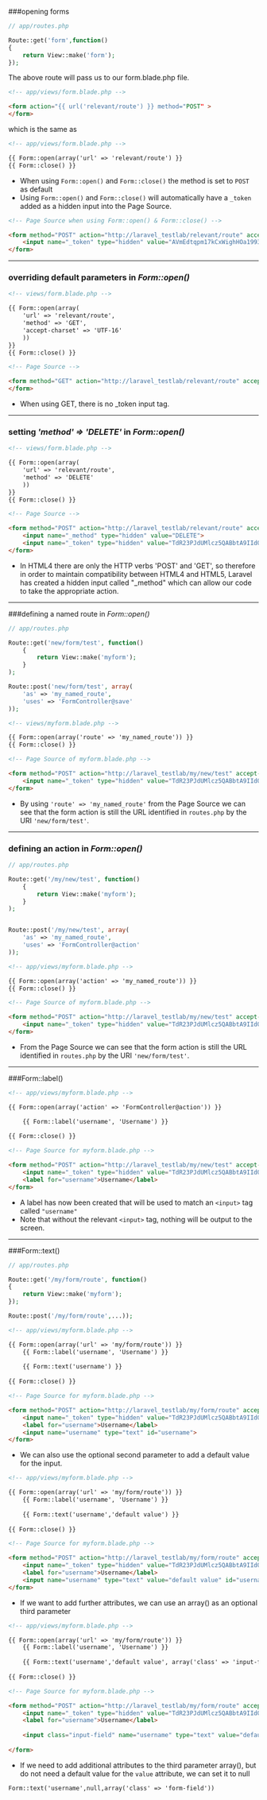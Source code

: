 ###opening forms

```php
// app/routes.php

Route::get('form',function()
{
	return View::make('form');
});
```

The above route will pass us to our form.blade.php file.

```html
<!-- app/views/form.blade.php -->

<form action="{{ url('relevant/route') }} method="POST" >
</form>
```

which is the same as

```html
<!-- app/views/form.blade.php -->

{{ Form::open(array('url' => 'relevant/route') }}
{{ Form::close() }}
```




* When using `Form::open()` and `Form::close()` the method is set to `POST` as default
* Using `Form::open()` and `Form::close()` will automatically have a `_token` added as a hidden input into the Page Source.


```html
<!-- Page Source when using Form::open() & Form::close() -->

<form method="POST" action="http://laravel_testlab/relevant/route" accept-charset="UTF-8">
	<input name="_token" type="hidden" value="AVmEdtqpm17kCxWighHOa1993moVaX5Gott8hZrP">
</form>
```

___

### overriding default parameters in *Form::open()*

```html
<!-- views/form.blade.php -->

{{ Form::open(array(
    'url' => 'relevant/route',
    'method' => 'GET',
    'accept-charset' => 'UTF-16'
    ))
}}
{{ Form::close() }}
```

```html
<!-- Page Source -->

<form method="GET" action="http://laravel_testlab/relevant/route" accept-charset="UTF-16">
</form>
```

* When using GET, there is no _token input tag.

___

### setting *'method' => 'DELETE'* in *Form::open()*


```html
<!-- views/form.blade.php -->

{{ Form::open(array(
    'url' => 'relevant/route',
    'method' => 'DELETE'
    ))
}}
{{ Form::close() }}
```

```html
<!-- Page Source -->

<form method="POST" action="http://laravel_testlab/relevant/route" accept-charset="UTF-8">
	<input name="_method" type="hidden" value="DELETE">
	<input name="_token" type="hidden" value="TdR23PJdUMlcz5QABbtA9IIdOKtUojuk1razGdlb">
</form>
```

* In HTML4 there are only the HTTP verbs 'POST' and 'GET', so therefore in order to maintain compatibility between HTML4 and HTML5, Laravel has created a hidden input called "_method" which can allow our code to take the appropriate action.

___

###defining a named route in *Form::open()*

```php
// app/routes.php

Route::get('new/form/test', function()
    {
        return View::make('myform');
    }
);

Route::post('new/form/test', array(
    'as' => 'my_named_route',
    'uses' => 'FormController@save'
));
```

```html
<!-- views/myform.blade.php -->

{{ Form::open(array('route' => 'my_named_route')) }}
{{ Form::close() }}
```

```html
<!-- Page Source of myform.blade.php -->

<form method="POST" action="http://laravel_testlab/my/new/test" accept-charset="UTF-8">
	<input name="_token" type="hidden" value="TdR23PJdUMlcz5QABbtA9IIdOKtUojuk1razGdlb">
</form>
```

* By using `'route' => 'my_named_route'` from the Page Source we can see that the form action is still the URL identified in `routes.php` by the URI `'new/form/test'`.

___
### defining an action in *Form::open()*

```php
// app/routes.php

Route::get('/my/new/test', function()
    {
        return View::make('myform');
    }
);


Route::post('/my/new/test', array(
    'as' => 'my_named_route',
    'uses' => 'FormController@action'
));
```

```html
<!-- app/views/myform.blade.php -->

{{ Form::open(array('action' => 'my_named_route')) }}
{{ Form::close() }}
```

```html
<!-- Page Source of myform.blade.php -->

<form method="POST" action="http://laravel_testlab/my/new/test" accept-charset="UTF-8">
	<input name="_token" type="hidden" value="TdR23PJdUMlcz5QABbtA9IIdOKtUojuk1razGdlb">
</form>
```

* From the Page Source we can see that the form action is still the URL identified in `routes.php` by the URI `'new/form/test'`.

___

###Form::label()

```html
<!-- app/views/myform.blade.php -->

{{ Form::open(array('action' => 'FormController@action')) }}

    {{ Form::label('username', 'Username') }}
	
{{ Form::close() }}
```

```html
<!-- Page Source for myform.blade.php -->

<form method="POST" action="http://laravel_testlab/my/new/test" accept-charset="UTF-8">
	<input name="_token" type="hidden" value="TdR23PJdUMlcz5QABbtA9IIdOKtUojuk1razGdlb">
    <label for="username">Username</label>
</form> 
```

* A label has now been created that will be used to match an `<input>` tag called `"username"`
* Note that without the relevant `<input>` tag, nothing will be output to the screen.

___

###Form::text()

```php
// app/routes.php

Route::get('/my/form/route', function()
{
    return View::make('myform');
});

Route::post('/my/form/route',...));
```

```html
<!-- app/views/myform.blade.php -->

{{ Form::open(array('url' => 'my/form/route')) }}
    {{ Form::label('username', 'Username') }}
	
    {{ Form::text('username') }}
	
{{ Form::close() }}
```


```html
<!-- Page Source for myform.blade.php -->

<form method="POST" action="http://laravel_testlab/my/form/route" accept-charset="UTF-8">
	<input name="_token" type="hidden" value="TdR23PJdUMlcz5QABbtA9IIdOKtUojuk1razGdlb">
    <label for="username">Username</label>
    <input name="username" type="text" id="username">
</form>
```

* We can also use the optional second parameter to add a default value for the input.

```html
<!-- app/views/myform.blade.php -->

{{ Form::open(array('url' => 'my/form/route')) }}
    {{ Form::label('username', 'Username') }}
	
    {{ Form::text('username','default value') }}
	
{{ Form::close() }}
```


```html
<!-- Page Source for myform.blade.php -->

<form method="POST" action="http://laravel_testlab/my/form/route" accept-charset="UTF-8">
	<input name="_token" type="hidden" value="TdR23PJdUMlcz5QABbtA9IIdOKtUojuk1razGdlb">
    <label for="username">Username</label>
    <input name="username" type="text" value="default value" id="username">
</form>
```

* If we want to add further attributes, we can use an array() as an optional third parameter

```html
<!-- app/views/myform.blade.php -->

{{ Form::open(array('url' => 'my/form/route')) }}
    {{ Form::label('username', 'Username') }}
	
    {{ Form::text('username','default value', array('class' => 'input-field')) }}
	
{{ Form::close() }}
```

```html
<!-- Page Source for myform.blade.php -->

<form method="POST" action="http://laravel_testlab/my/form/route" accept-charset="UTF-8">
	<input name="_token" type="hidden" value="TdR23PJdUMlcz5QABbtA9IIdOKtUojuk1razGdlb">
    <label for="username">Username</label>
	
    <input class="input-field" name="username" type="text" value="default value" id="username">
	
</form>
```

* If we need to add additional attributes to the third parameter array(), but do not need a default value for the `value` attribute, we can set it to null 

```html
Form::text('username',null,array('class' => 'form-field'))
```